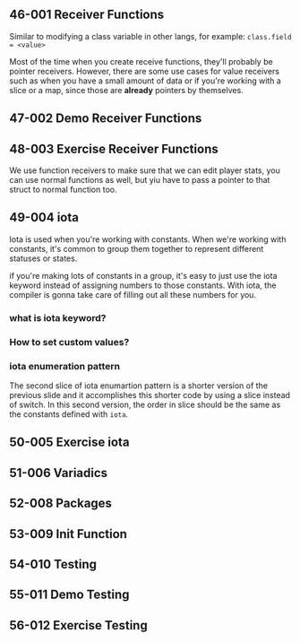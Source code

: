 ## 46-001 Receiver Functions
Similar to modifying a class variable in other langs, for example:
`class.field = <value>`

Most of the time when you create receive functions, they'll probably be pointer receivers. However, there are some use cases for value receivers
such as when you have a small amount of data or if you're working with a slice or a map, since those are **already** pointers by themselves.

## 47-002 Demo Receiver Functions
## 48-003 Exercise Receiver Functions
We use function receivers to make sure that we can edit player stats, you can use normal functions as well, but yiu have to pass a pointer to that struct to
normal function too.

## 49-004 iota
Iota is used when you're working with constants. When we're working with constants, it's common to group them together to represent different statuses or states.

if you're making lots of constants in a group, it's easy to just use the iota keyword instead of assigning numbers to those constants. With iota, the compiler is gonna
take care of filling out all these numbers for you.

### what is iota keyword?
### How to set custom values?
### iota enumeration pattern
The second slice of iota enumartion pattern is a shorter version of the previous slide and it accomplishes this shorter code by using a slice instead of switch.
In this second version, the order in slice should be the same as the constants defined with `iota`.

## 50-005 Exercise iota
## 51-006 Variadics
## 52-008 Packages
## 53-009 Init Function
## 54-010 Testing
## 55-011 Demo Testing
## 56-012 Exercise Testing